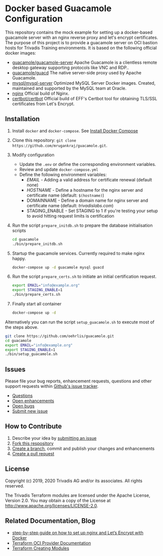 # Docker based Guacamole Configuration

This repository contains the mock example for setting up a docker-based guacamole server with an nginx reverse proxy and let's encrypt certificates. The purpose of this project is to provide a guacamole server on OCI bastion hosts for Trivadis Training environments. It is based on the following official docker images:

- [guacamole/guacamole-server](https://hub.docker.com/r/guacamole/guacamole) Apache Guacamole is a clientless remote desktop gateway supporting protocols like VNC and RDP..
- [guacamole/guacd](https://hub.docker.com/r/guacamole/guacd) The native server-side proxy used by Apache Guacamole.
- [mysql/mysql-server](https://hub.docker.com/r/mysql/mysql-server) Optimized MySQL Server Docker images. Created, maintained and supported by the MySQL team at Oracle.
- [nginx](https://hub.docker.com/_/nginx) Official build of Nginx.
- [certbot/certbot](https://hub.docker.com/r/certbot/certbot) Official build of EFF's Certbot tool for obtaining TLS/SSL certificates from Let's Encrypt.

## Installation

1. Install `docker` and `docker-compose`. See [Install Docker Compose](https://docs.docker.com/compose/install/#install-compose)

2. Clone this repository: `git clone https://github.com/mrugankraj/guacamole.git`.

3. Modify configuration
   - Update the `.env` or define the corresponding environment variables.
   - Review and update `docker-compose.yml` 
   - Define the following environment variables:
     - *EMAIL* - Adding a valid address for certificate renewal (default none)
     - *HOSTNAME* - Define a hostname for the nginx server and certificate name (default: `$(hostname)`)
     - DOMAINNAME - Define a domain name for nginx server and certificate name (default: *trivadislabs.com*)
     - STAGING_ENABLE - Set STAGING to 1 if you're testing your setup to avoid hitting request limits is certification

4. Run the script `prepare_initdb.sh` to prepare the database initialisation scripts

    ```bash
    cd guacamole
    ./bin/prepare_initdb.sh
    ```

5. Startup the guacamole services. Currently required to make nginx happy.

    ```bash
    docker-compose up -d guacamole mysql guacd
    ```

6. Run the script `prepare_certs.sh` to initiate an initial certification request.

    ```bash
    export EMAIL="info@example.org"
    export STAGING_ENABLE=1
    ./bin/prepare_certs.sh
    ```

7. Finally start all container

    ```bash
    docker-compose up -d
    ```

Alternatively you can run the script `setup_guacamole.sh` to execute most of the steps above.

```bash
git clone https://github.com/oehrlis/guacamole.git
cd guacamole
export EMAIL="info@example.org"
export STAGING_ENABLE=1
./bin/setup_guacamole.sh
```

## Issues

Please file your bug reports, enhancement requests, questions and other support requests within [Github's issue tracker](https://help.github.com/articles/about-issues/).

* [Questions](https://github.com/oehrlis/guacamole/issues?q=is%3Aissue+label%3Aquestion)
* [Open enhancements](https://github.com/oehrlis/guacamole/issues?q=is%3Aopen+is%3Aissue+label%3Aenhancement)
* [Open bugs](https://github.com/oehrlis/guacamole/issues?q=is%3Aopen+is%3Aissue+label%3Abug)
* [Submit new issue](https://github.com/oehrlis/guacamole/issues/new)

## How to Contribute

1. Describe your idea by [submitting an issue](https://github.com/oehrlis/guacamole/issues/new)
2. [Fork this respository](https://github.com/oehrlis/guacamole/fork)
3. [Create a branch](https://help.github.com/articles/creating-and-deleting-branches-within-your-repository/), commit and publish your changes and enhancements
4. [Create a pull request](https://help.github.com/articles/creating-a-pull-request/)

## License

Copyright (c) 2019, 2020 Trivadis AG and/or its associates. All rights reserved.

The Trivadis Terraform modules are licensed under the Apache License, Version 2.0. You may obtain a copy of the License at http://www.apache.org/licenses/LICENSE-2.0.

## Related Documentation, Blog

- [step-by-step guide on how to set up nginx and Let’s Encrypt with Docker](https://medium.com/@pentacent/nginx-and-lets-encrypt-with-docker-in-less-than-5-minutes-b4b8a60d3a71)
- [Terraform OCI Provider Documentation](https://www.terraform.io/docs/providers/oci/index.html)
- [Terraform Creating Modules](https://www.terraform.io/docs/modules/index.html)
